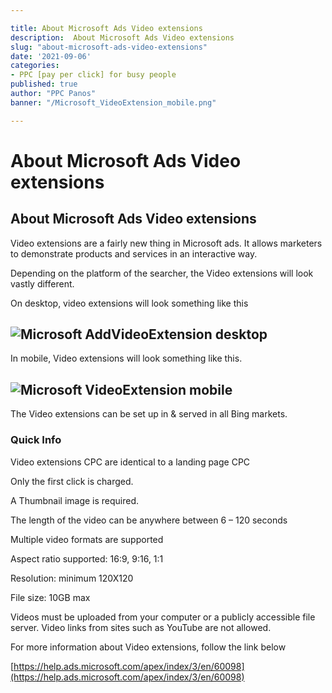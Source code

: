 ```yaml
---

title: About Microsoft Ads Video extensions
description:  About Microsoft Ads Video extensions
slug: "about-microsoft-ads-video-extensions"
date: '2021-09-06'
categories:
- PPC [pay per click] for busy people
published: true
author: "PPC Panos"
banner: "/Microsoft_VideoExtension_mobile.png"

---
```






# About Microsoft Ads Video extensions


## About Microsoft Ads Video extensions

Video extensions are a fairly new thing in Microsoft ads. It allows marketers to demonstrate products and services in an interactive way.

Depending on the platform of the searcher, the Video extensions will look vastly different.

On desktop, video extensions will look something like this

## ![Microsoft AddVideoExtension desktop](/Microsoft_AddVideoExtension_desktop.png "About Microsoft Ads Video extensions")

In mobile, Video extensions will look something like this.

## ![Microsoft VideoExtension mobile](/Microsoft_VideoExtension_mobile.png "About Microsoft Ads Video extensions")

The Video extensions can be set up in & served in all Bing markets.

### Quick Info

Video extensions CPC are identical to a landing page CPC

Only the first click is charged.

A Thumbnail image is required.

The length of the video can be anywhere between 6 – 120 seconds

Multiple video formats are supported

Aspect ratio supported: 16:9, 9:16, 1:1

Resolution: minimum 120X120

File size: 10GB max

Videos must be uploaded from your computer or a publicly accessible file server. Video links from sites such as YouTube are not allowed.

For more information about Video extensions, follow the link below

[https://help.ads.microsoft.com/apex/index/3/en/60098](https://help.ads.microsoft.com/apex/index/3/en/60098)

